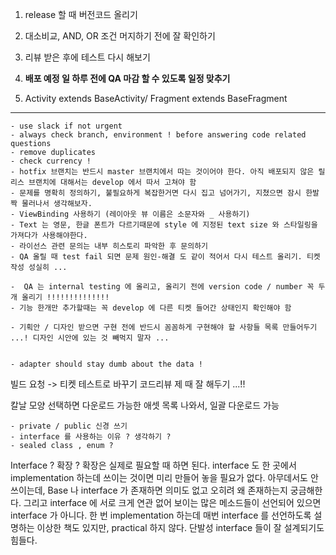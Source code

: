 1. release 할 때 버전코드 올리기 
2. 대소비교, AND, OR 조건 머지하기 전에 잘 확인하기 
3. 리뷰 받은 후에 테스트 다시 해보기 
4. **배포 예정 일 하루 전에 QA 마감 할 수 있도록 일정 맞추기** 

5. Activity extends BaseActivity/ Fragment extends BaseFragment 

---

	- use slack if not urgent 
	- always check branch, environment ! before answering code related questions 
	- remove duplicates 
	- check currency ! 
	- hotfix 브랜치는 반드시 master 브랜치에서 따는 것이어야 한다. 아직 배포되지 않은 릴리스 브랜치에 대해서는 develop 에서 따서 고쳐야 함 
	- 문제를 명확히 정의하기, 불필요하게 복잡한거면 다시 집고 넘어가기, 지쳤으면 잠시 한발짝 물러나서 생각해보자. 
	- ViewBinding 사용하기 (레이아웃 뷰 이름은 소문자와 _ 사용하기) 
	- Text 는 영문, 한글 폰트가 다르기때문에 style 에 지정된 text size 와 스타일링을 가져다가 사용해야한다. 
	- 라이선스 관련 문의는 내부 히스토리 파악한 후 문의하기 
	- QA 올릴 때 test fail 되면 문제 원인-해결 도 같이 적어서 다시 테스트 올리기. 티켓 작성 성실히 ... 

	-  QA 는 internal testing 에 올리고, 올리기 전에 version code / number 꼭 두 개 올리기 !!!!!!!!!!!!!!
	- 기능 한개만 추가할때는 꼭 develop 에 다른 티켓 들어간 상태인지 확인해야 함 

	- 기획안 / 디자인 받으면 구현 전에 반드시 꼼꼼하게 구현해야 할 사항들 목록 만들어두기 ...! 디자인 시안에 있는 것 빼먹지 말자 ... 


	- adapter should stay dumb about the data ! 



빌드 요청 -> 티켓 테스트로 바꾸기 
코드리뷰 제 때 잘 해두기 ...!! 


칼날 모양 선택하면 다운로드 가능한 애셋 목록 나와서, 일괄 다운로드 가능 


	- private / public 신경 쓰기 
	- interface 를 사용하는 이유 ? 생각하기 ? 
	- sealed class , enum ? 


Interface ? 확장 ? 
확장은 실제로 필요할 때 하면 된다. 
interface 도  한 곳에서 implementation 하는데 쓰이는 것이면 미리 만들어 놓을 필요가 없다. 
아무데서도 안쓰이는데, Base 나 interface 가 존재하면 의미도 없고 오히려 왜 존재하는지 궁금해한다. 
그리고 interface 에 서로 크게 연관 없어 보이는 많은 메소드들이 선언되어 있으면 interface 가 아니다. 
한 번 implementation 하는데 매번 interface 를 선언하도록 설명하는 이상한 책도 있지만, practical 하지 않다. 단발성 interface 들이 잘 설계되기도 힘들다. 
